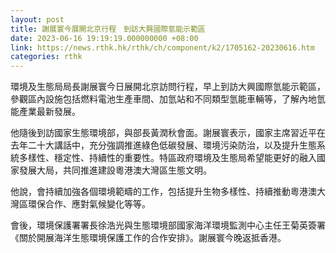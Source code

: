 ```yaml
---
layout: post
title: 謝展寰今展開北京行程　到訪大興國際氫能示範區
date: 2023-06-16 19:19:19.000000000 +08:00
link: https://news.rthk.hk/rthk/ch/component/k2/1705162-20230616.htm
categories: rthk
---
```


環境及生態局局長謝展寰今日展開北京訪問行程，早上到訪大興國際氫能示範區，參觀區內設施包括燃料電池生產車間、加氫站和不同類型氫能車輛等，了解內地氫能產業最新發展。
 
他隨後到訪國家生態環境部，與部長黃潤秋會面。謝展寰表示，國家主席習近平在去年二十大講話中，充分強調推進綠色低碳發展、環境污染防治，以及提升生態系統多樣性、穩定性、持續性的重要性。特區政府環境及生態局希望能更好的融入國家發展大局，共同推進建設粵港澳大灣區生態文明。
 
他說，會持續加強各個環境範疇的工作，包括提升生物多樣性、持續推動粵港澳大灣區環保合作、應對氣候變化等等。

會後，環境保護署署長徐浩光與生態環境部國家海洋環境監測中心主任王菊英簽署《關於開展海洋生態環境保護工作的合作安排》。謝展寰今晚返抵香港。
